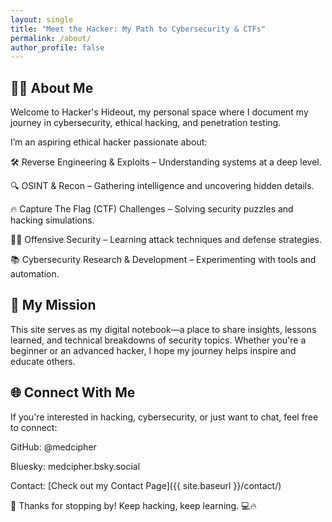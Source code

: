 ```yaml
---
layout: single
title: "Meet the Hacker: My Path to Cybersecurity & CTFs"
permalink: /about/
author_profile: false
---
```


## 🕵️‍♂️ About Me

Welcome to Hacker's Hideout, my personal space where I document my journey in cybersecurity, ethical hacking, and penetration testing.

I’m an aspiring ethical hacker passionate about:

🛠 Reverse Engineering & Exploits – Understanding systems at a deep level.

🔍 OSINT & Recon – Gathering intelligence and uncovering hidden details.

🔥 Capture The Flag (CTF) Challenges – Solving security puzzles and hacking simulations.

🏴‍☠️ Offensive Security – Learning attack techniques and defense strategies.

📚 Cybersecurity Research & Development – Experimenting with tools and automation.

## 🚀 My Mission

This site serves as my digital notebook—a place to share insights, lessons learned, and technical breakdowns of security topics. Whether you're a beginner or an advanced hacker, I hope my journey helps inspire and educate others.

## 🌐 Connect With Me

If you're interested in hacking, cybersecurity, or just want to chat, feel free to connect:

GitHub: @medcipher

Bluesky: medcipher.bsky.social

Contact: [Check out my Contact Page]({{ site.baseurl }}/contact/)

🚀 Thanks for stopping by! Keep hacking, keep learning. 💻🔥
